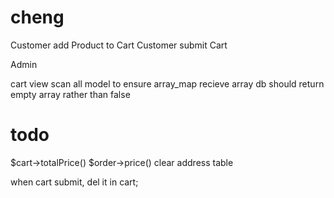 cheng
==============



Customer add Product to Cart
 Customer submit Cart

Admin 

cart view
 scan all model to ensure array_map recieve array
 db should return empty array rather than false


todo
====

$cart->totalPrice()
    $order->price()
clear address table

when cart submit, del it in cart;
